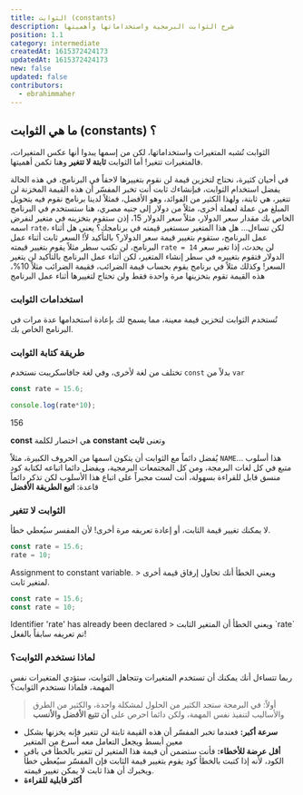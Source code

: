 ```yaml
---
title: الثوابت (constants)
description: شرح الثوابت البرمجية واستخداماتها وأهميتها
position: 1.1
category: intermediate
createdAt: 1615372424173
updatedAt: 1615372424173
new: false
updated: false
contributors:
  - ebrahimmaher
---
```


## ما هي الثوابت (constants) ؟
الثوابت تُشبه المتغيرات واستخداماتها، لكن من إسمها يبدوا أنها عكس المتغيرات، فالمتغيرات تتغير! أما الثوابت **ثابتة ﻻ تتغير** وهنا تكمن أهميتها.

في أحيان كثيرة، نحتاج لتخزين قيمة لن نقوم بتغييرها لاحقاً في البرنامج، في هذه الحالة يفضل استخدام الثوابت، فبإنشاءك ثابت أنت تخبر المفسّر أن هذه القيمة المخزنة لن تتغير، هي ثابتة، ولهذا الكثير من الفوائد، وهو اﻷفضل، فمثلاً لدينا برنامج نقوم فيه بتحويل المبلغ من عملة لعملة أخرى، مثلاً من دولار إلى جنيه مصري، هنا ستستخدم في البرنامج الخاص بك مقدار سعر الدولار، مثلاً سعر الدولار 15، إذن ستقوم بتخزينه في متغير لنفرض اسمه `rate`، لكن تساءل... هل هذا المتغير سستغير قيمته في برنامجك؟ يعني هل أثناء عمل البرنامج، ستقوم بتغيير قيمة سعر الدولار؟ بالتأكيد لأ! السعر ثابت أثناء عمل البرنامج، لن تكتب سطر مثلاً يقوم بتغيير قيمته `rate = 14` لن يحدث، إذا تغير سعر الدولار فتقوم بتغييره في سطر إنشاء المتغير، لكن أثناء عمل البرنامج بالتأكيد لن يتغير السعر! وكذلك مثلاً في برنامج يقوم بحساب قيمة الضرائب، فقيمة الضرائب مثلاً 10%، هذه القيمة تقوم بتخزينها مرة واحدة فقط ولن تحتاج لتغييرها أثناء عمل البرنامج


### استخدامات الثوابت
تُستخدم الثوابت لتخزين قيمة معينة، مما يسمح لك بإعادة استخدامها عدة مرات في البرنامج الخاص بك.

### طريقة كتابة الثوابت
تختلف من لغة لأخرى، وفي لغة جافاسكريبت نستخدم `const` بدلاً من `var`

```js
const rate = 15.6;

console.log(rate*10);
```
<code-result>
156
</code-result>

<base-alert type="tip">

**const** هي اختصار لكلمة **constant** وتعنى **ثابت**

</base-alert>

<base-alert type="info">

يُفضل دائماً مع الثوابت أن يتكون اسمها من الحروف الكبيرة، مثلاً `NAME`... هذا أسلوب متبع في كل لغات البرمجة، ومن كل المجتمعات البرمجية، ويفضل دائما اتباعه لكتابة كود منسق قابل للقراءة بسهولة، أنت لست مجبراً على اتباع هذا اﻷسلوب لكن تذكر دائماً قاعدة: **اتبع الطريقة اﻷفضل**

</base-alert>

### الثوابت لا تتغير
لا يمكنك تغيير قيمة الثابت، أو إعادة تعريفه مرة أخرى! ﻷن المفسر سيُعطي خطأ.

```js
const rate = 15.6;
rate = 10;
```
<code-result error>
Assignment to constant variable.
</code-result>
> ويعني الخطأ أنك تحاول إرفاق قيمة أخرى لمتغير ثابت.

```js
const rate = 15.6;
const rate = 10;
```
<code-result error>
Identifier 'rate' has already been declared
</code-result>
> ويعني الخطأ أن المتغير الثابت `rate` تم تعريفه سابقاً بالفعل!

### لماذا نستخدم الثوابت؟
ربما تتساءل أنك يمكنك أن تستخدم المتغيرات وتتجاهل الثوابت، ستؤدي المتغيرات نفس المهمة، فلماذا نستخدم الثوابت؟

> أولاً: في البرمجة ستجد الكثير من الحلول لمشكلة واحدة، والكثير من الطرق واﻷساليب لتنفيذ نفس المهمة، ولكن دائما احرص على **أن تتبع اﻷفضل واﻷنسب**
- **سرعة أكبر:** فعندما تخبر المفسّر أن هذه القيمة ثابتة لن تتغير فإنه يخزنها بشكل معين أبسط ويجعل التعامل معه أسرع من المتغير
- **أقل عرضة للأخطاء:** فأنت ستضمن أن قيمة هذا المتغير لن تتغير بالخطأ في باقي الكود، ﻷنه إذا كتبت بالخطأ كود يقوم بتغيير قيمة الثابت فإن المفسّر سيُعطي خطأ ويخبرك أن هذا ثابت لا يمكن تغيير قيمته.
- **أكثر قابلية للقراءة** 

